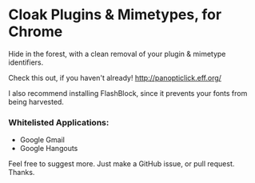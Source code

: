 Cloak Plugins & Mimetypes, for Chrome
========================

Hide in the forest, with a clean removal of your plugin & mimetype identifiers.

Check this out, if you haven't already!
http://panopticlick.eff.org/

I also recommend installing FlashBlock, since it prevents your fonts from being harvested.

### Whitelisted Applications:
- Google Gmail
- Google Hangouts

Feel free to suggest more. Just make a GitHub issue, or pull request. Thanks.
